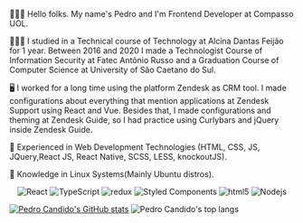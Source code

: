 👨🏻‍💻 Hello folks. My name's Pedro and I'm Frontend Developer at Compasso UOL.

👨🏻‍🎓 I studied in a Technical course of Technology at Alcina Dantas Feijão for 1 year. Between 2016 and 2020 I made a Technologist Course of Information Security at Fatec Antônio Russo and a Graduation Course of Computer Science at University of São Caetano do Sul.

🖥️ I worked for a long time using the platform Zendesk as CRM tool. I made configurations about everything that mention applications at Zendesk Support using React and Vue. Besides that, I made configurations and theming at Zendesk Guide, so I had practice using Curlybars and jQuery inside Zendesk Guide.

📱 Experienced in Web Development Technologies (HTML, CSS, JS, JQuery,React JS, React Native, SCSS, LESS, knockoutJS).

🐧 Knowledge in Linux Systems(Mainly Ubuntu distros).

<p align="center">
  <img alt="React" src="https://img.shields.io/badge/-React-45b8d8?style=flat-square&logo=react&logoColor=white" />
  <img alt="TypeScript" src="https://img.shields.io/badge/-TypeScript-007ACC?style=flat-square&logo=typescript&logoColor=white" />
  <img alt="redux" src="https://img.shields.io/badge/-Redux-764ABC?style=flat-square&logo=redux&logoColor=white" />
  <img alt="Styled Components" src="https://img.shields.io/badge/-Styled_Components-db7092?style=flat-square&logo=styled-components&logoColor=white" />
  <img alt="html5" src="https://img.shields.io/badge/-HTML5-E34F26?style=flat-square&logo=html5&logoColor=white" />
  <img alt="Nodejs" src="https://img.shields.io/badge/-Nodejs-43853d?style=flat-square&logo=Node.js&logoColor=white" />
</p>



[![Pedro Candido's GitHub stats](https://github-readme-stats.vercel.app/api?username=pedro-candido&show_icons=true&theme=dracula&include_all_commits=true&count_private=true)](https://github.com/pedro-candido)
![Pedro Candido's top langs](https://github-readme-stats.vercel.app/api/top-langs/?username=pedro-candido&layout=compact&langs_count=16&theme=dracula)
